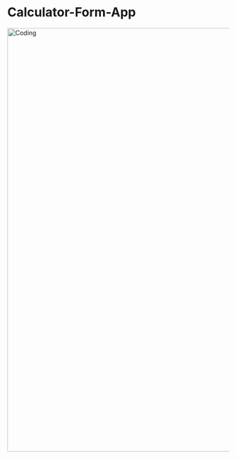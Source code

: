 # Calculator-Form-App
<img width="958" alt="Coding" src="https://user-images.githubusercontent.com/98374860/205693753-88744b5c-b15c-477e-9d5a-ab8710ed5a04.png">
